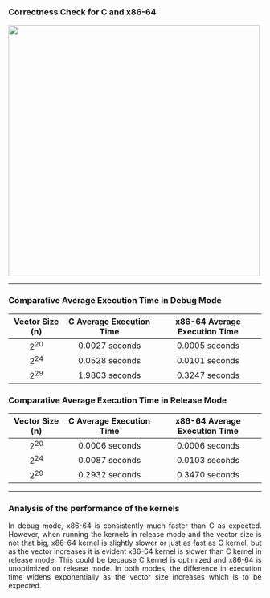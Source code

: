
### Correctness Check for C and x86-64
<img src="https://github.com/anoobis-bot/x86-64_C/assets/99565376/9f867907-cdc1-4dea-a0eb-f997cc20c9cc" width="500">

***

### Comparative Average Execution Time in Debug Mode
| **Vector Size (n)** |  **C Average Execution Time**  | **x86-64 Average Execution Time** |
| :-----------------: |:------------------------------:| :-------------------------------: |
|    2<sup>20</sup>   |         0.0027 seconds         |           0.0005 seconds          |
|    2<sup>24</sup>   |         0.0528 seconds         |           0.0101 seconds          |
|    2<sup>29</sup>   |         1.9803 seconds         |           0.3247 seconds          |



### Comparative Average Execution Time in Release Mode
| **Vector Size (n)** |  **C Average Execution Time**  | **x86-64 Average Execution Time** |
| :-----------------: |:------------------------------:| :-------------------------------: |
|    2<sup>20</sup>   |         0.0006 seconds         |           0.0006 seconds          |
|    2<sup>24</sup>   |         0.0087 seconds         |           0.0103 seconds          |
|    2<sup>29</sup>   |         0.2932 seconds         |           0.3470 seconds          |

***

### Analysis of the performance of the kernels
<p align="justify"> In debug mode, x86-64 is consistently much faster than C as expected. However, when running the kernels in release mode and the vector size is not that big, x86-64 kernel is slightly slower or just as fast as C kernel, but as the vector increases it is evident x86-64 kernel is slower than C kernel in release mode. This could be because C kernel is optimized and x86-64 is unoptimized on release mode. In both modes, the difference in execution time widens exponentially as the vector size increases which is to be expected. </p>
